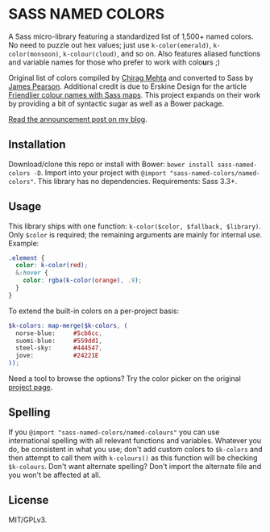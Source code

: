 # SASS NAMED COLORS

A Sass micro-library featuring a standardized list of 1,500+ named colors. No need to puzzle out hex values; just use `k-color(emerald)`, `k-color(monsoon)`, `k-colour(cloud)`, and so on. Also features aliased functions and variable names for those who prefer to work with colo**u**rs ;)

Original list of colors compiled by [Chirag Mehta](http://chir.ag/projects/name-that-color/) and converted to Sass by [James Pearson](https://github.com/FearMediocrity/sass-color-palettes). Additional credit is due to Erskine Design for the article [Friendlier colour names with Sass maps](http://erskinedesign.com/blog/friendlier-colour-names-sass-maps/). This project expands on their work by providing a bit of syntactic sugar as well as a Bower package.

[Read the announcement post on my blog](http://synapticism.com/dev/a-sass-micro-library-for-working-with-named-colours/).



## Installation

Download/clone this repo or install with Bower: `bower install sass-named-colors -D`. Import into your project with `@import "sass-named-colors/named-colors"`. This library has no dependencies. Requirements: Sass 3.3+.



## Usage

This library ships with one function: `k-color($color, $fallback, $library)`. Only `$color` is required; the remaining arguments are mainly for internal use. Example:

```scss
.element {
  color: k-color(red);
  &:hover {
    color: rgba(k-color(orange), .9);
  }
}
```

To extend the built-in colors on a per-project basis:

```scss
$k-colors: map-merge($k-colors, (
  norse-blue:     #5cb6cc,
  suomi-blue:     #559dd1,
  steel-sky:      #444547,
  jove:           #24221E
));
```

Need a tool to browse the options? Try the color picker on the original [project page](http://chir.ag/projects/name-that-color/).



## Spelling

If you `@import "sass-named-colors/named-colours"` you can use international spelling with all relevant functions and variables. Whatever you do, be consistent in what you use; don't add custom colors to `$k-colors` and then attempt to call them with `k-colours()` as this function will be checking `$k-colours`. Don't want alternate spelling? Don't import the alternate file and you won't be affected at all.



## License

MIT/GPLv3.
